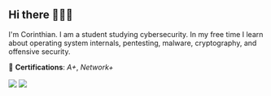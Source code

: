 ## Hi there 🕵🏻‍♂️
I'm Corinthian. I am a student studying cybersecurity. In my free time I learn about operating system internals, pentesting, malware, cryptography, and offensive security.

🍻 **Certifications**: *A+*, *Network+*

<a>
  <img align="center" src="https://github-readme-stats.vercel.app/api?username=th3corinthian&show_icons=true&theme=dark" />
</a>
<a>
  <img align="center" src="https://github-readme-stats.vercel.app/api/top-langs/?username=th3corinthian&layout=compact&show_icons=true&theme=dark" />
</a>
